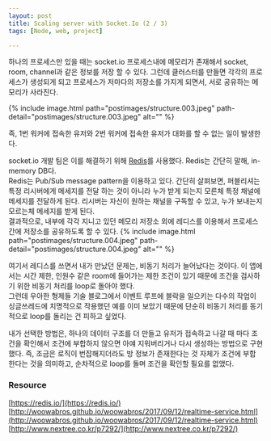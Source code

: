 ```yaml
---
layout: post
title: Scaling server with Socket.Io (2 / 3)
tags: [Node, web, project]

---
```


하나의 프로세스만 있을 때는 socket.io 프로세스내에 메모리가 존재해서 socket, room, channel과 같은 정보를 저장 할 수 있다.
그런데 클러스터를 만들면 각각의 프로세스가 생성되게 되고 프로세스가 저마다의 저장소를 가지게 되면서, 서로 공유하는 메모리가 사라진다.

{% include image.html path="postimages/structure.003.jpeg" path-detail="postimages/structure.003.jpeg" alt="" %}

즉, 1번 워커에 접속한 유저와 2번 워커에 접속한 유저가 대화를 할 수 없는 일이 발생한다.

socket.io 개발 팀은 이를 해결하기 위해 [Redis](https://redis.io/)를 사용했다. Redis는 간단히 말해, in-memory DB다.<br>
Redis는 Pub/Sub message pattern을 이용하고 있다. 간단히 살펴보면, 퍼블리셔는 특정 리시버에게 메세지를 전달 하는 것이 아니라 누가 받게 되는지 모른체 특정 채널에 메세지를 전달하게 된다. 리시버는 자신이 원하는 채널을 구독할 수 있고, 누가 보내는지 모르는체 메세지를 받게 된다.<br>
결과적으로, 내부에 각각 지니고 있던 메모리 저장소 외에 레디스를 이용해서 프로세스간에 저장소를 공유하도록 할 수 있다.
{% include image.html path="postimages/structure.004.jpeg" path-detail="postimages/structure.004.jpeg" alt="" %}

여기서 레디스를 쓰면서 내가 만났던 문제는, 비동기 처리가 늘어났다는 것이다. 이 앱에서는 시간 제한, 인원수 같은 room에 들어가는 제한 조건이 있기 때문에 조건을 검사하기 위한 비동기 처리를 loop로 돌아야 했다.<br>
그런데 우아한 형제들 기술 블로그에서 이벤트 루프에 블락을 일으키는 다수의 작업이 싱글쓰레드에 치명적으로 작용했던 예를 이미 보았기 때문에 단순히 비동기 처리를 동기적으로 loop를 돌리는 건 피하고 싶었다.

내가 선택한 방법은, 하나의 데이터 구조를 더 만들고 유저가 접속하고 나갈 때 마다 조건을 확인해서 조건에 부합하지 않으면 아얘 지워버리거나 다시 생성하는 방법으로 구현했다.  즉, 조금은 로직이 번잡해지더라도 방 정보가 존재한다는 것 자체가 조건에 부합 한다는 것을 의미하고, 순차적으로 loop를 돌며 조건을 확인할 필요를 없앴다.

### Resource
[https://redis.io/](https://redis.io/)<br>
[http://woowabros.github.io/woowabros/2017/09/12/realtime-service.html](http://woowabros.github.io/woowabros/2017/09/12/realtime-service.html)<br>
[http://www.nextree.co.kr/p7292/](http://www.nextree.co.kr/p7292/)




